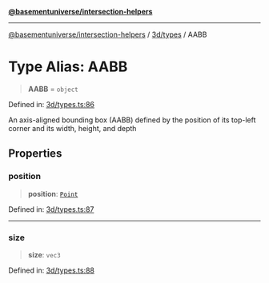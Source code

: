 [**@basementuniverse/intersection-helpers**](../../../README.md)

***

[@basementuniverse/intersection-helpers](../../../README.md) / [3d/types](../README.md) / AABB

# Type Alias: AABB

> **AABB** = `object`

Defined in: [3d/types.ts:86](https://github.com/basementuniverse/intersection-helpers/blob/98a1762f467a7b92d986d7a09e3582c961f718d2/src/3d/types.ts#L86)

An axis-aligned bounding box (AABB) defined by the position of its top-left
corner and its width, height, and depth

## Properties

### position

> **position**: [`Point`](Point.md)

Defined in: [3d/types.ts:87](https://github.com/basementuniverse/intersection-helpers/blob/98a1762f467a7b92d986d7a09e3582c961f718d2/src/3d/types.ts#L87)

***

### size

> **size**: `vec3`

Defined in: [3d/types.ts:88](https://github.com/basementuniverse/intersection-helpers/blob/98a1762f467a7b92d986d7a09e3582c961f718d2/src/3d/types.ts#L88)

